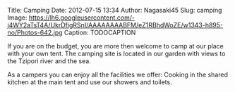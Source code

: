 Title: Camping
Date: 2012-07-15 13:34
Author: Nagasaki45
Slug: camping
Image: https://lh6.googleusercontent.com/-j4WY2aTsT4A/UkrDfigRSnI/AAAAAAAABFM/eZ1RBhdWoZE/w1343-h895-no/Photos-642.jpg
Caption: TODOCAPTION

If you are on the budget, you are more then welcome to camp at our place with your own tent.
The camping site is located in our garden with views to the Tzipori river and the sea.

As a campers you can enjoy all the facilities we offer: Cooking in the shared kitchen at the main tent and use our showers and toilets.
